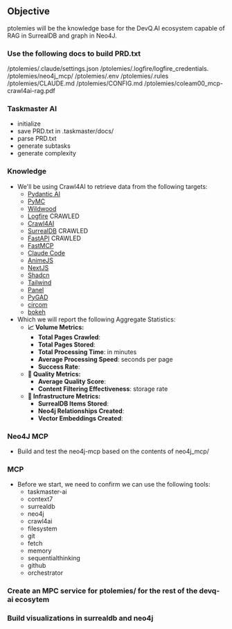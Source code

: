 ## Objective
ptolemies will be the knowledge base for the DevQ.AI ecosystem capable of RAG in SurrealDB and graph in Neo4J. 

### Use the following docs to build PRD.txt
/ptolemies/.claude/settings.json
/ptolemies/.logfire/logfire_credentials.
/ptolemies/neo4j_mcp/
/ptolemies/.env
/ptolemies/.rules
/ptolemies/CLAUDE.md
/ptolemies/CONFIG.md
/ptolemies/coleam00_mcp-crawl4ai-rag.pdf

### Taskmaster AI
- initialize
- save PRD.txt in .taskmaster/docs/
- parse PRD.txt
- generate subtasks
- generate complexity

### Knowledge
- We'll be using Crawl4AI to retrieve data from the following targets:
	- [Pydantic AI](https://ai.pydantic.dev/)
	- [PyMC](https://www.pymc.io/)
	- [Wildwood](https://wildwood.readthedocs.io/en/latest/)
	- [Logfire](https://logfire.pydantic.dev/docs/) CRAWLED
	- [Crawl4AI](https://docs.crawl4ai.com/)
	- [SurrealDB](https://surrealdb.com/docs/surrealdb) CRAWLED
	- [FastAPI](https://fastapi.tiangolo.com/) CRAWLED
	- [FastMCP](https://gofastmcp.com/getting-started/welcome)
	- [Claude Code](https://docs.anthropic.com/en/docs/claude-code/overview)
	- [AnimeJS](https://animejs.com/documentation/)
	- [NextJS](https://nextjs.org/docs)
	- [Shadcn](https://ui.shadcn.com/docs)
	- [Tailwind](https://v2.tailwindcss.com/docs)
	- [Panel](https://panel.holoviz.org/)
	- [PyGAD](https://pygad.readthedocs.io/en/latest/)
	- [circom](https://docs.circom.io/)
	- [bokeh](docs.bokeh.org)
- Which we will report the following Aggregate Statistics:
	- **📈 Volume Metrics:**
		- **Total Pages Crawled**:
		- **Total Pages Stored**: 
		- **Total Processing Time**: in minutes
		- **Average Processing Speed**: seconds per page
		- **Success Rate**: 
	- **🎯 Quality Metrics:**
		- **Average Quality Score**: 
		- **Content Filtering Effectiveness**: storage rate
	- **🔧 Infrastructure Metrics:**
		- **SurrealDB Items Stored**: 
		- **Neo4j Relationships Created**:
		- **Vector Embeddings Created**:

### Neo4J MCP
- Build and test the neo4j-mcp based on the contents of neo4j_mcp/

### MCP
- Before we start, we need to confirm we can use the following tools:
	- taskmaster-ai
	- context7
	- surrealdb
	- neo4j
	- crawl4ai
	- filesystem
	- git
	- fetch
	- memory
	- sequentialthinking
	- github
	- orchestrator

### Create an MPC service for ptolemies/ for the rest of the devq-ai ecosytem

### Build visualizations in surrealdb and neo4j


